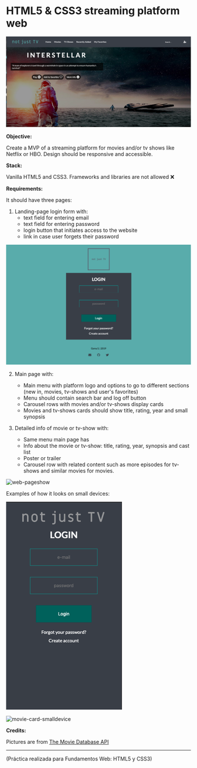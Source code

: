 # HTML5 & CSS3 streaming platform web

![main-page](https://github.com/gemasegarra/streaming-platform-web/blob/master/img/main-page.png)

**Objective:**

Create a MVP of a streaming platform for movies and/or tv shows like Netflix or HBO. Design should be responsive and accessible.

**Stack:**

Vanilla HTML5 and CSS3. Frameworks and libraries are not allowed ❌

**Requirements:** 

It should have three pages:

1. Landing-page login form with:   
    - text field for entering email
    - text field for entering password
    - login button that initiates access to the website
    - link in case user forgets their password

![login-page](https://github.com/gemasegarra/streaming-platform-web/blob/master/img/login-page.png)

2. Main page with:
    - Main menu with platform logo and options to go to different sections (new in, movies, tv-shows and user's favorites)
    - Menu should contain search bar and log off button
    - Carousel rows with movies and/or tv-shows display cards
    - Movies and tv-shows cards should show title, rating, year and small synopsis

3. Detailed info of movie or tv-show with:
    - Same menu main page has
    - Info about the movie or tv-show: title, rating, year, synopsis and cast list
    - Poster or trailer 
    - Carousel row with related content such as more episodes for tv-shows and similar movies for movies.

![web-pageshow](https://github.com/gemasegarra/streaming-platform-web/blob/master/img/show.gif)

Examples of how it looks on small devices:

![login-page-small](https://github.com/gemasegarra/streaming-platform-web/blob/master/img/login-page-smalldevice.png)

![movie-card-smalldevice](https://github.com/gemasegarra/streaming-platform-web/blob/master/img/smalldevice.gif)

**Credits:**

Pictures are from [The Movie Database API](https://developers.themoviedb.org/)

---

(Práctica realizada para Fundamentos Web: HTML5 y CSS3)
